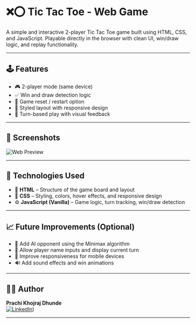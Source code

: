 # ❌⭕ Tic Tac Toe - Web Game

A simple and interactive 2-player Tic Tac Toe game built using HTML, CSS, and JavaScript. Playable directly in the browser with clean UI, win/draw logic, and replay functionality.

---

## 🕹️ Features

- 🎮 2-player mode (same device)
- ✅ Win and draw detection logic
- 🔁 Game reset / restart option
- 🎨 Styled layout with responsive design
- 🧠 Turn-based play with visual feedback

---

## 📸 Screenshots

![Web Preview]("ticTacToe.png)

---

## 🔧 Technologies Used

- 🧱 **HTML** – Structure of the game board and layout  
- 🎨 **CSS** – Styling, colors, hover effects, and responsive design  
- ⚙️ **JavaScript (Vanilla)** – Game logic, turn tracking, win/draw detection  

---

## 📈 Future Improvements (Optional)

- 🤖 Add AI opponent using the Minimax algorithm  
- 👥 Allow player name inputs and display current turn  
- 📱 Improve responsiveness for mobile devices  
- 🔊 Add sound effects and win animations  

---

## 🧑‍💻 Author

**Prachi Khojraj Dhunde**  
[![LinkedIn](https://img.shields.io/badge/LinkedIn-%230077B5.svg?style=flat&logo=linkedin&logoColor=white)](https://www.linkedin.com/in/prachi-dhunde-408b2825a))

---

